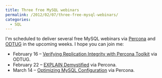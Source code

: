 ```yaml
---
title: Three free MySQL webinars
permalink: /2012/02/07/three-free-mysql-webinars/
categories:
  - SQL
---
```

I'm scheduled to deliver several free MySQL webinars via [Percona][1] and [ODTUG][2] in the upcoming weeks. I hope you can join me:

*   February 16 &#8211; [Verifying Replication Integrity with Percona Toolkit][3] via ODTUG.
*   February 22 &#8211; [EXPLAIN Demystified][4] via Percona.
*   March 14 &#8211; [Optimizing MySQL Configuration][5] via Percona.

 [1]: http://www.percona.com/
 [2]: http://odtug.com/
 [3]: https://www3.gotomeeting.com/register/897093158
 [4]: http://www.percona.com/webinars/2012-02-22-explain-demystified/
 [5]: http://www.percona.com/webinars/2012-03-14-optimizing-mysql-configuration/
